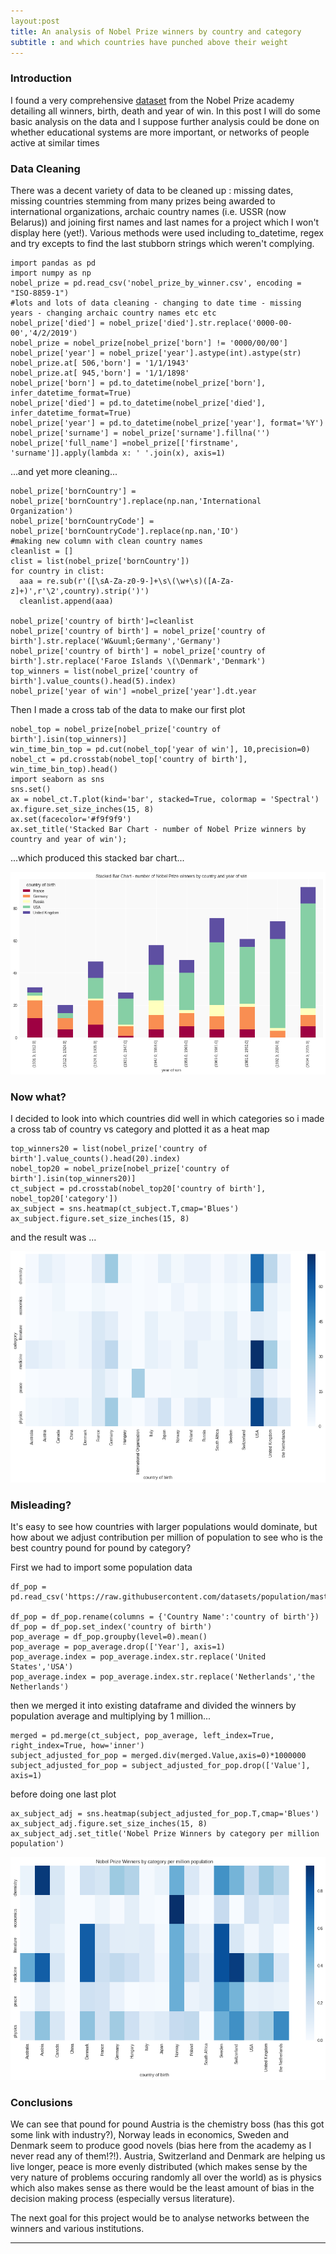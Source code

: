 ```yaml
---
layout:post
title: An analysis of Nobel Prize winners by country and category
subtitle : and which countries have punched above their weight
---
```


### Introduction

I found a very comprehensive [dataset](http://data.nobelprize.org/) from the Nobel Prize academy detailing all winners, birth, death and year of win.  In this post I will do some basic analysis on the data and I suppose further analysis could be done on whether educational systems are more important, or networks of people active at similar times

### Data Cleaning

There was a decent variety of data to be cleaned up : missing dates, missing countries stemming from many prizes being awarded to international organizations, archaic country names (i.e. USSR (now Belarus)) and joining first names and last names for a project which I won't display here (yet!).
Various methods were used including to_datetime, regex and try excepts to find the last stubborn strings which weren't complying.

```
import pandas as pd
import numpy as np
nobel_prize = pd.read_csv('nobel_prize_by_winner.csv', encoding = "ISO-8859-1")
#lots and lots of data cleaning - changing to date time - missing years - changing archaic country names etc etc
nobel_prize['died'] = nobel_prize['died'].str.replace('0000-00-00','4/2/2019')
nobel_prize = nobel_prize[nobel_prize['born'] != '0000/00/00']
nobel_prize['year'] = nobel_prize['year'].astype(int).astype(str)
nobel_prize.at[ 506,'born'] = '1/1/1943'
nobel_prize.at[ 945,'born'] = '1/1/1898'
nobel_prize['born'] = pd.to_datetime(nobel_prize['born'], infer_datetime_format=True)
nobel_prize['died'] = pd.to_datetime(nobel_prize['died'], infer_datetime_format=True)
nobel_prize['year'] = pd.to_datetime(nobel_prize['year'], format='%Y')
nobel_prize['surname'] = nobel_prize['surname'].fillna('')
nobel_prize['full_name'] =nobel_prize[['firstname', 'surname']].apply(lambda x: ' '.join(x), axis=1)
```

...and yet more cleaning...

```
nobel_prize['bornCountry'] = nobel_prize['bornCountry'].replace(np.nan,'International Organization')
nobel_prize['bornCountryCode'] = nobel_prize['bornCountryCode'].replace(np.nan,'IO')
#making new column with clean country names
cleanlist = []
clist = list(nobel_prize['bornCountry']) 
for country in clist:
  aaa = re.sub(r'([\sA-Za-z0-9-]+\s\(\w+\s)([A-Za-z]+)',r'\2',country).strip(')')
  cleanlist.append(aaa)

nobel_prize['country of birth']=cleanlist
nobel_prize['country of birth'] = nobel_prize['country of birth'].str.replace('W&uuml;Germany','Germany')
nobel_prize['country of birth'] = nobel_prize['country of birth'].str.replace('Faroe Islands \(\Denmark','Denmark')
top_winners = list(nobel_prize['country of birth'].value_counts().head(5).index)
nobel_prize['year of win'] =nobel_prize['year'].dt.year
```
Then I made a cross tab of the data to make our first plot

```
nobel_top = nobel_prize[nobel_prize['country of birth'].isin(top_winners)]
win_time_bin_top = pd.cut(nobel_top['year of win'], 10,precision=0) 
nobel_ct = pd.crosstab(nobel_top['country of birth'], win_time_bin_top).head()
import seaborn as sns
sns.set()
ax = nobel_ct.T.plot(kind='bar', stacked=True, colormap = 'Spectral')
ax.figure.set_size_inches(15, 8)
ax.set(facecolor='#f9f9f9')
ax.set_title('Stacked Bar Chart - number of Nobel Prize winners by country and year of win');
```

...which produced this stacked bar chart...

![](/img/stacked%20bar.png)

### Now what?

I decided to look into which countries did well in which categories so i made a cross tab of country vs category and plotted it as a heat map

```
top_winners20 = list(nobel_prize['country of birth'].value_counts().head(20).index)
nobel_top20 = nobel_prize[nobel_prize['country of birth'].isin(top_winners20)]
ct_subject = pd.crosstab(nobel_top20['country of birth'], nobel_top20['category'])
ax_subject = sns.heatmap(ct_subject.T,cmap='Blues')
ax_subject.figure.set_size_inches(15, 8)
```

and the result was ...

![](/img/nobel%20heatmap%201.png)

### Misleading?

It's easy to see how countries with larger populations would dominate, but how about we adjust contribution per million of population to see who is the best country pound for pound by category?

First we had to import some population data

```
df_pop = pd.read_csv('https://raw.githubusercontent.com/datasets/population/master/data/population.csv')

df_pop = df_pop.rename(columns = {'Country Name':'country of birth'})
df_pop = df_pop.set_index('country of birth')
pop_average = df_pop.groupby(level=0).mean()
pop_average = pop_average.drop(['Year'], axis=1)
pop_average.index = pop_average.index.str.replace('United States','USA')
pop_average.index = pop_average.index.str.replace('Netherlands','the Netherlands')
```
then we merged it into existing dataframe and divided the winners by population average and multiplying by 1 million...

```
merged = pd.merge(ct_subject, pop_average, left_index=True, right_index=True, how='inner')
subject_adjusted_for_pop = merged.div(merged.Value,axis=0)*1000000
subject_adjusted_for_pop = subject_adjusted_for_pop.drop(['Value'], axis=1)
```

before doing one last plot

```
ax_subject_adj = sns.heatmap(subject_adjusted_for_pop.T,cmap='Blues')
ax_subject_adj.figure.set_size_inches(15, 8)
ax_subject_adj.set_title('Nobel Prize Winners by category per million population')
```

![](/img/nobel%20heat%20map%202.png)

### Conclusions

We can see that pound for pound Austria is the chemistry boss (has this got some link with industry?), Norway leads in economics, Sweden and Denmark seem to produce good novels (bias here from the academy as I never read any of them!?!).  Austria, Switzerland and Denmark are helping us live longer, peace is more evenly distributed (which makes sense by the very nature of problems occuring randomly all over the world) as is physics which also makes sense as there would be the least amount of bias in the decision making process (especially versus literature).

The next goal for this project would be to analyse networks between the winners and various institutions. 

---




